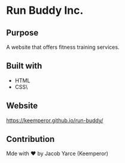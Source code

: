 # Run Buddy Inc.

## Purpose
A website that offers fitness training services.

## Built with
* HTML
* CSS\

## Website
https://keemperor.github.io/run-buddy/

## Contribution
Mde with ❤️ by Jacob Yarce (Keemperor)
